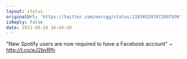 ```yaml
---
layout: status
originalUrl: 'https://twitter.com/marcgg/status/118365297072807936'
isReply: false
date: 2011-09-26 16:44:20
---
```


"New Spotify users are now required to have a Facebook account" ~ http://t.co/eJ2bvRfh
